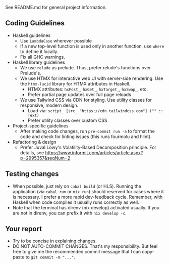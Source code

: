 See README.md for general project information.

## Coding Guidelines

- Haskell guidelines
    - Use `LambdaCase` wherever possible
    - If a new top-level function is used only in another function, use `where` to define it locally.
    - Fix all GHC warnings.
- Haskell library guidelines
    - We use `relude` as prelude. Thus, prefer relude's functions over Prelude's.
    - We use HTMX for interactive web UI with server-side rendering. Use the `htmx-lucid` library for HTMX attributes in Haskell.
      - HTMX attributes: `hxPost_`, `hxGet_`, `hxTarget_`, `hxSwap_`, etc.
      - Prefer partial page updates over full page reloads
    - We use Tailwind CSS via CDN for styling. Use utility classes for responsive, modern design.
      - Load via: `script_ [src_ "https://cdn.tailwindcss.com"] ("" :: Text)`
      - Prefer utility classes over custom CSS
- Project-specific guidelines
    - After making code changes, run `pre-commit run -a` to format the code and check for linting issues (this runs fourmolu and hlint).
- Refactoring & design
    - Prefer Juval Löwy's Volatility-Based Decomposition principle. For details, see https://www.informit.com/articles/article.aspx?p=2995357&seqNum=2


## Testing changes

- When possible, just rely on `cabal build` (or HLS). Running the application (via `cabal run` or `nix run`) should reserved for cases where it is necessary. I prefer a more rapid dev-feedback cycle. Remember, with Haskell when code compiles it usually runs correctly as well.
- Note that the terminal has direnv (nix develop) activated usually. If you are not in direnv, you can prefix it with `nix develop -c`.

## Your report

- Try to be concise in explaining changes.
- DO NOT AUTO-COMMIT CHANGES. That's my responsibility. But feel free to give me the recommended commit message that I can copy-paste to `git commit -m "..."`.
